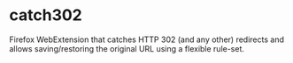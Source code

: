 # catch302
Firefox WebExtension that catches HTTP 302 (and any other) redirects and allows saving/restoring the original URL using a flexible rule-set.
